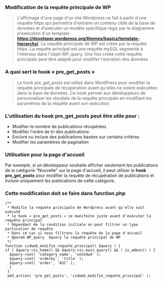 ### Modification de la requête principale de WP

> L'affichage d'une page d'un site Wordpress ce fait à partir d'une requête https qui permettra d'extraire un contenu ciblé de la base de données et d'exécuter un modèle spécifique régis par le diagramme d'exécution d'un template: **https://developer.wordpress.org/themes/basics/template-hierarchy/**. La requête principale de WP est créée par la requête https. La requête principal est une requête mySQL segmenté à l'intérieur dans l'objet WP_query. Une fois créée cette requête principale peut être adapté pour modifier l'extration des données

### A quoi sert le hook « pre_get_posts »

> Le hook pre_get_posts est utilisé dans WordPress pour modifier la requête principale de récupération avant qu'elles ne soient exécutées dans la base de données. Ce hook permet aux développeurs de personnaliser les résultats de la requête principale en modifiant les paramètres de la requête avant son exécution.

### L'utilisation du hook pre_get_posts peut être utile pour :

- Modifier le nombre de publications récupérées
- Modifier l'ordre de tri des publications
- Exclure ou inclure des publications basées sur certains critères
- Modifier les paramètres de pagination

### Utilisation pour la page d'accueil

Par exemple, si un développeur souhaite afficher seulement les publications de la catégorie "Nouvelle" sur la page d'accueil, il peut utiliser le **hook pre_get_posts** pour modifier la requête de récupération de publications et inclure uniquement les publications de cette catégorie.

### Cette modification doit se faire dans function.php

```
/**
 * Modifie la requete principale de Wordpress avant qu'elle soit exécuté
 * le hook « pre_get_posts » se manifeste juste avant d'exécuter la requête principal
 * Dépendant de la condition initiale on peut filtrer un type particulier de requête
 * Dans ce cas çi nous filtrons la requête de la page d'accueil
 * @param WP_query  $query la requête principal de WP
 */
function cidweb_modifie_requete_principal( $query ) {
if ( $query->is_home() && $query->is_main_query() && ! is_admin() ) {
  $query->set( 'category_name', 'note4w4' );
  $query->set( 'orderby', 'title' );
  $query->set( 'order', 'ASC' );
  }
 }
 add_action( 'pre_get_posts', 'cidweb_modifie_requete_principal' );
```
